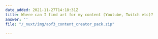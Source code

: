 ```yaml
---
date_added: 2021-11-27T14:18:31Z
title: Where can I find art for my content (Youtube, Twitch etc)?
answer: ''
file: "/_nuxt/img/aof3_content_creator_pack.zip"

---
```

